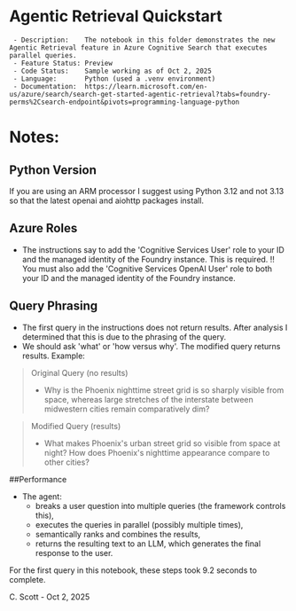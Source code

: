 # Agentic Retrieval Quickstart

```
 - Description:    The notebook in this folder demonstrates the new Agentic Retrieval feature in Azure Cognitive Search that executes parallel queries.
 - Feature Status: Preview
 - Code Status:    Sample working as of Oct 2, 2025
 - Language:       Python (used a .venv environment)
 - Documentation:  https://learn.microsoft.com/en-us/azure/search/search-get-started-agentic-retrieval?tabs=foundry-perms%2Csearch-endpoint&pivots=programming-language-python
```

# Notes:  

## Python Version
If you are using an ARM processor I suggest using Python 3.12 and not 3.13 so that the latest openai and aiohttp packages install.

## Azure Roles
- The instructions say to add the 'Cognitive Services User' role to your ID and the managed identity of the Foundry instance. This is required.
!! You must also add the 'Cognitive Services OpenAI User' role to both your ID and the managed identity of the Foundry instance.

## Query Phrasing
- The first query in the instructions does not return results. After analysis I determined that this is due to the phrasing of the query.
- We should ask 'what' or 'how versus why'. The modified query returns results. Example:
      
>  Original Query (no results)
>  - Why is the Phoenix nighttime street grid is so sharply visible from space, whereas large stretches of the interstate between midwestern cities remain comparatively dim?
    
>  Modified Query (results)
>  - What makes Phoenix's urban street grid so visible from space at night? How does Phoenix's nighttime appearance compare to other cities?

##Performance
- The agent:
  - breaks a user question into multiple queries (the framework controls this),
  - executes the queries in parallel (possibly multiple times),
  - semantically ranks and combines the results,
  - returns the resulting text to an LLM, which generates the final response to the user.

For the first query in this notebook, these steps took 9.2 seconds to complete.

C. Scott - Oct 2, 2025
